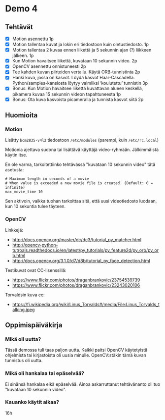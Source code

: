 # Demo 4

## Tehtävät

- [X] Motion asennettu 1p
- [X] Motion tallentaa kuvat ja lokin eri tiedostoon kuin oletustiedosto. 1p
- [X] Motion tallentaa 2 kuvaa ennen liikettä ja 5 sekunnin ajan (?) liikkeen jälkeen. 1p
- [X] Kun Motion havaitsee liikettä, kuvataan 10 sekunnin video. 2p
- [X] OpenCV asennettu onnistuneesti 2p
- [X] Tee kahden kuvan piirteiden vertailu. Käytä ORB-tunnistinta 2p
- [X] Hanki kuva, jossa on kasvot. Löydä kasvot Haar-Cascadella. Python/samples-kansiosta löytyy valmiiksi ‘koulutettu’ tunnistin 3p
- [X] Bonus: Kun Motion havaitsee liikettä kuvattavan alueen keskellä, pikamera kuvaa 15 sekunnin videon tapahtuneesta 1p
- [X] Bonus: Ota kuva kasvoista picameralla ja tunnista kasvot siitä 2p

## Huomioita

### Motion

Lisätty `bcm2835-v4l2` tiedostoon `/etc/modules` (parempi, kuin `/etc/rc.local`)

Motionia ajettava sudona tai lisättävä käyttäjä video-ryhmään. Jälkimmäistä käytin itse.

En ole varma, tarkoitettiinko tehtävässä "kuvataan 10 sekunnin video" tätä asetusta:

```
# Maximum length in seconds of a movie
# When value is exceeded a new movie file is created. (Default: 0 = infinite)
max_movie_time 10
```

Sen aktivoin, vaikka tuohan tarkoittaa sitä, että uusi videotiedosto luodaan, kun 10 sekuntia tulee täyteen.

### OpenCV
Linkkejä:
- http://docs.opencv.org/master/dc/dc3/tutorial_py_matcher.html
- http://opencv-python-tutroals.readthedocs.io/en/latest/py_tutorials/py_feature2d/py_orb/py_orb.html
- http://docs.opencv.org/3.1.0/d7/d8b/tutorial_py_face_detection.html

Testikuvat ovat CC-lisenssillä:
- https://www.flickr.com/photos/draganbrankovic/23754539739
- https://www.flickr.com/photos/draganbrankovic/23243020106

Torvaldsin kuva cc:
- https://fi.wikipedia.org/wiki/Linus_Torvalds#/media/File:Linus_Torvalds_talking.jpeg

## Oppimispäiväkirja

### Mikä oli uutta?
Tässä demossa tuli taas paljon uutta. Kaikki paitsi OpenCV käytetyistä ohjelmista tai kirjastoista oli uusia minulle. OpenCV:stäkin tämä kuvan tunnistus oli uutta.

### Mikä oli hankalaa tai epäselvää?
Ei sinänsä hankalaa eikä epäselvää. Ainoa askarruttanut tehtävänanto oli tuo "kuvataan 10 sekunnin video".

### Kauanko käytit aikaa?
16h
